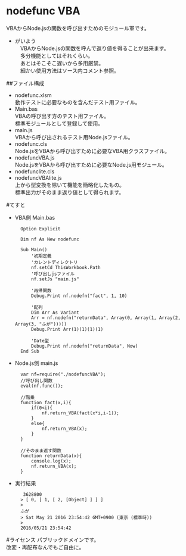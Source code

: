 # nodefunc VBA
  VBAからNode.jsの関数を呼び出すためのモジュール軍です。  
  
* がいよう  
　VBAからNode.jsの関数を呼んで返り値を得ることが出来ます。  
　多分機能としてはそれくらい。  
　あとはそこそこ遅いから多用厳禁。  
　細かい使用方法はソース内コメント参照。  
    
##ファイル構成

* nodefunc.xlsm  
動作テストに必要なものを含んだテスト用ファイル。  
* Main.bas  
VBAの呼び出す方のテスト用ファイル。  
標準モジュールとして登録して使用。  
* main.js  
VBAから呼び出されるテスト用Node.jsファイル。  
* nodefunc.cls  
Node.jsをVBAから呼び出すために必要なVBA用クラスファイル。  
* nodefuncVBA.js  
Node.jsをVBAから呼び出すために必要なNode.js用モジュール。  
* nodefunclite.cls  
* nodefuncVBAlite.js  
上から型変換を除いて機能を簡略化したもの。  
標準出力がそのまま返り値として得られます。  
  
#てすと
* VBA側 Main.bas  

        Option Explicit
        
        Dim nf As New nodefunc
        
        Sub Main()
            '初期定義
            'カレントディレクトリ
            nf.setCd ThisWorkbook.Path
            '呼び出しjsファイル
            nf.setJs "main.js"
        
            '再帰関数
            Debug.Print nf.nodefn("fact", 1, 10)
        
            '配列
            Dim Arr As Variant
            Arr = nf.nodefn("returnData", Array(0, Array(1, Array(2, Array(3, "ふが")))))
            Debug.Print Arr(1)(1)(1)(1)
        
            'Date型
            Debug.Print nf.nodefn("returnData", Now)
        End Sub
  
* Node.js側 main.js  

        var nf=require("./nodefuncVBA");
        //呼び出し関数
        eval(nf.func());
        
        //階乗
        function fact(x,i){
        	if(0<i){
        		nf.return_VBA(fact(x*i,i-1));
        	}
        	else{
        		nf.return_VBA(x);
        	}
        }
        
        //そのまま返す関数
        function returnData(x){
        	console.log(x);
        	nf.return_VBA(x);
        }
  
* 実行結果  

         3628800 
        > [ 0, [ 1, [ 2, [Object] ] ] ]
        > 
        ふが
        > Sat May 21 2016 23:54:42 GMT+0900 (東京 (標準時))
        > 
        2016/05/21 23:54:42 

#ライセンス
パブリックドメインです。  
改変・再配布なんでもご自由に。
